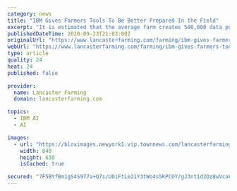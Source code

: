 ```yaml
---
category: news
title: "IBM Gives Farmers Tools To Be Better Prepared In the Field"
excerpt: "It is estimated that the average farm creates 500,000 data points and it’s projected that by 2036 farms will be making 4 million data points. Many farmers are unaware of"
publishedDateTime: 2020-09-23T21:03:00Z
originalUrl: "https://www.lancasterfarming.com/farming/ibm-gives-farmers-tools-to-be-better-prepared-in-the-field/article_46fd65a4-fde0-11ea-9d0a-47ead96a9484.html"
webUrl: "https://www.lancasterfarming.com/farming/ibm-gives-farmers-tools-to-be-better-prepared-in-the-field/article_46fd65a4-fde0-11ea-9d0a-47ead96a9484.html"
type: article
quality: 24
heat: 24
published: false

provider:
  name: Lancaster Farming
  domain: lancasterfarming.com

topics:
  - IBM AI
  - AI

images:
  - url: "https://bloximages.newyork1.vip.townnews.com/lancasterfarming.com/content/tncms/assets/v3/editorial/b/f6/bf6133c2-fde0-11ea-9f58-cbb56a51de19/5f6bb95c7c015.image.png?crop=960%2C720%2C0%2C280&resize=840%2C630&order=crop%2Cresize"
    width: 840
    height: 630
    isCached: true

secured: "7F5BYfBm1gS4S977a+Q7s/U0iFtLe21Y3tWo4s5KPCOY/gJ3nt1d2Dz8wVca62B2FS7TD9LtG987ZlpBc9gFYcfk7Rmm+ETEXdfNyGRHMUh5jlz5ANRe/1MK6ua+t5sExmW0cJ/PwPCu5KmaLIYn6wmi+OZWUId702ct+DwL3f2p7wtroJ4y64Sc2QvbSqwZC36cOpL/N7kxPUxzvDZ/dKz9XJmD/fXEQj5rGj8WSg4Z7R/nGhHaGntuNuqhTGCPGQFydGe7IqvDhZiB3e/9OVkQfZGgzvGVwqsNRaNunil7wzk88bqGLUptbIY5+He+SDmSqHoYioQr560yLpNSQvmqq0NzaqR76kdaGNWW7S0=;Xe/VcN98i00lD3w4bgyxWQ=="
---
```



